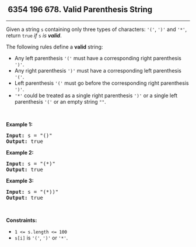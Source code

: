 <h2> 6354 196
678. Valid Parenthesis String</h2><hr><div><p>Given a string <code>s</code> containing only three types of characters: <code>'('</code>, <code>')'</code> and <code>'*'</code>, return <code>true</code> <em>if</em> <code>s</code> <em>is <strong>valid</strong></em>.</p>

<p>The following rules define a <strong>valid</strong> string:</p>

<ul>
	<li>Any left parenthesis <code>'('</code> must have a corresponding right parenthesis <code>')'</code>.</li>
	<li>Any right parenthesis <code>')'</code> must have a corresponding left parenthesis <code>'('</code>.</li>
	<li>Left parenthesis <code>'('</code> must go before the corresponding right parenthesis <code>')'</code>.</li>
	<li><code>'*'</code> could be treated as a single right parenthesis <code>')'</code> or a single left parenthesis <code>'('</code> or an empty string <code>""</code>.</li>
</ul>

<p>&nbsp;</p>
<p><strong class="example">Example 1:</strong></p>
<pre><strong>Input:</strong> s = "()"
<strong>Output:</strong> true
</pre><p><strong class="example">Example 2:</strong></p>
<pre><strong>Input:</strong> s = "(*)"
<strong>Output:</strong> true
</pre><p><strong class="example">Example 3:</strong></p>
<pre><strong>Input:</strong> s = "(*))"
<strong>Output:</strong> true
</pre>
<p>&nbsp;</p>
<p><strong>Constraints:</strong></p>

<ul>
	<li><code>1 &lt;= s.length &lt;= 100</code></li>
	<li><code>s[i]</code> is <code>'('</code>, <code>')'</code> or <code>'*'</code>.</li>
</ul>
</div>